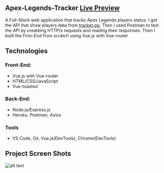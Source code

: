 ## Apex-Legends-Tracker [Live Preview](https://hidden-basin-62213.herokuapp.com)
A Full-Stack web application that tracks Apex Legends players status.
I got the API that show players data from [tracker.gg](https://tracker.gg/developers), Then I used Postman to test the API by createing HTTP/s requests and reading their responses.
Then I built the Fron-End from scratch using Vue.js with Vue-router

## Technologies
### Front-End:
* Vue.js with Vue-router
* HTML/CSS/JavaScript
* Vue-toasted 
### Back-End:
* Node.js/Express.js
* Heroku, Postman, Axios
### Tools
* VS Code, Git, Vue.js(DevTools), Chrome(DevTools)

## Project Screen Shots

![alt text](https://imgur.com/L1NVOP8.gif "Logo Title Text 1")
